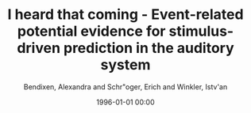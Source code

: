 ---
layout: post
title: I heard that coming - Event-related potential evidence for stimulus-driven prediction in the auditory system

date: 1996-01-01 00:00
author: Bendixen, Alexandra and Schr\"oger, Erich and Winkler, Istv\'an
journal: Journal of Neuroscience

link: https://doi.org/10.1523/JNEUROSCI.1493-09.2009

year: 2009
---